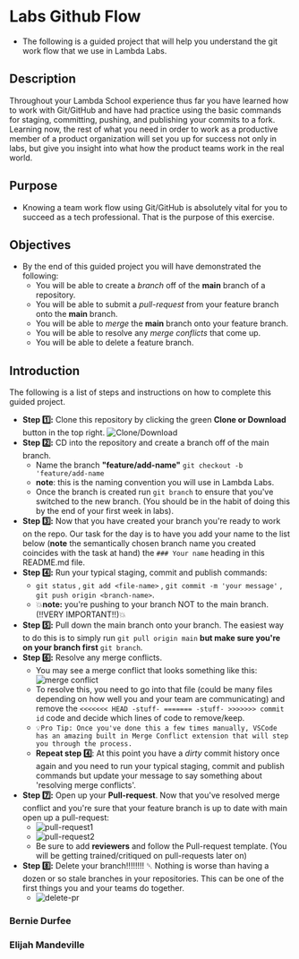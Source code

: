 # Labs Github Flow

- The following is a guided project that will help you understand the git work flow that we use in Lambda Labs.

## Description

Throughout your Lambda School experience thus far you have learned how to work with Git/GitHub and have had practice using the basic commands for staging, committing, pushing, and publishing your commits to a fork. Learning now, the rest of what you need in order to work as a productive member of a product organization will set you up for success not only in labs, but give you insight into what how the product teams work in the real world.

## Purpose

- Knowing a team work flow using Git/GitHub is absolutely vital for you to succeed as a tech professional. That is the purpose of this exercise.

## Objectives

- By the end of this guided project you will have demonstrated the following:
  - You will be able to create a _branch_ off of the **main** branch of a repository.
  - You will be able to submit a _pull-request_ from your feature branch onto the **main** branch.
  - You will be able to _merge_ the **main** branch onto your feature branch.
  - You will be able to resolve any _merge conflicts_ that come up.
  - You will be able to delete a feature branch.

## Introduction

The following is a list of steps and instructions on how to complete this guided project.

- **Step 1️⃣:** Clone this repository by clicking the green **Clone or Download** button in the top right.
  ![Clone/Download](https://tk-assets.lambdaschool.com/054e5ad4-75cd-4b98-b929-7bf453bc8263_ScreenShot2020-04-13at7.31.05AM.png)
- **Step 2️⃣:** CD into the repository and create a branch off of the main branch.
  - Name the branch **"feature/add-name"** `git checkout -b 'feature/add-name`
  - **note**: this is the naming convention you will use in Lambda Labs.
  - Once the branch is created run `git branch` to ensure that you've switched to the new branch. (You should be in the habit of doing this by the end of your first week in labs).
- **Step 3️⃣:** Now that you have created your branch you're ready to work on the repo. Our task for the day is to have you add your name to the list below (**note** the semantically chosen branch name you created coincides with the task at hand) the `### Your name` heading in this README.md file.
- **Step 4️⃣:** Run your typical staging, commit and publish commands:
  - `git status` , `git add <file-name>` , `git commit -m 'your message'` , `git push origin <branch-name>`.
  - 💥**note:** you're pushing to your branch NOT to the main branch. (!!VERY IMPORTANT!!)💥
- **Step 5️⃣:** Pull down the main branch onto your branch. The easiest way to do this is to simply run `git pull origin main` **but make sure you're on your branch first** `git branch`.
- **Step 6️⃣:** Resolve any merge conflicts.
  - You may see a merge conflict that looks something like this:
    ![merge conflict](https://tk-assets.lambdaschool.com/dd45683f-788d-4bd9-832e-ed901151615f_ScreenShot2020-04-13at8.38.36AM.png)
  - To resolve this, you need to go into that file (could be many files depending on how well you and your team are communicating) and remove the `<<<<<<< HEAD -stuff- ======= -stuff- >>>>>>> commit id` code and decide which lines of code to remove/keep.
  - `💡Pro Tip: Once you've done this a few times manually, VSCode has an amazing built in Merge Conflict extension that will step you through the process.`
  - **Repeat step 4️⃣**: At this point you have a _dirty_ commit history once again and you need to run your typical staging, commit and publish commands but update your message to say something about 'resolving merge conflicts'.
- **Step 7️⃣:** Open up your **Pull-request**. Now that you've resolved merge conflict and you're sure that your feature branch is up to date with main open up a pull-request:
  - ![pull-request1](https://tk-assets.lambdaschool.com/f7b3593f-00ab-4de6-a988-6afac8b49b25_ScreenShot2020-04-13at9.19.33AM.png)
  - ![pull-request2](https://tk-assets.lambdaschool.com/476e30e8-031a-43dd-9a75-bfec86b9b301_ScreenShot2020-04-13at9.19.49AM.png)
  - Be sure to add **reviewers** and follow the Pull-request template. (You will be getting trained/critiqued on pull-requests later on)
- **Step 8️⃣:** Delete your branch!!!!!!!! ␡ Nothing is worse than having a dozen or so stale branches in your repositories. This can be one of the first things you and your teams do together.
  - ![delete-pr](https://tk-assets.lambdaschool.com/b3f929ad-a295-4b70-81c3-3e28890188d5_ScreenShot2020-04-13at9.25.26AM.png)

### Bernie Durfee

### Elijah Mandeville
